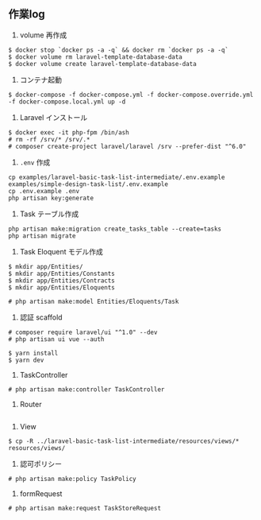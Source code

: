 ## 作業log

1. volume 再作成

```
$ docker stop `docker ps -a -q` && docker rm `docker ps -a -q`
$ docker volume rm laravel-template-database-data
$ docker volume create laravel-template-database-data
```

1. コンテナ起動

```
$ docker-compose -f docker-compose.yml -f docker-compose.override.yml -f docker-compose.local.yml up -d
```

1. Laravel インストール

```
$ docker exec -it php-fpm /bin/ash
# rm -rf /srv/* /srv/.*
# composer create-project laravel/laravel /srv --prefer-dist "^6.0"
```

1. `.env` 作成

```
cp examples/laravel-basic-task-list-intermediate/.env.example examples/simple-design-task-list/.env.example
cp .env.example .env
php artisan key:generate
```

1. Task テーブル作成

```
php artisan make:migration create_tasks_table --create=tasks
php artisan migrate
```

1. Task Eloquent モデル作成

```
$ mkdir app/Entities/
$ mkdir app/Entities/Constants
$ mkdir app/Entities/Contracts
$ mkdir app/Entities/Eloquents

# php artisan make:model Entities/Eloquents/Task
```

1. 認証 scaffold

```
# composer require laravel/ui "^1.0" --dev
# php artisan ui vue --auth

$ yarn install
$ yarn dev
```

1. TaskController

```
# php artisan make:controller TaskController
```

1. Router

```
```

1. View

```
$ cp -R ../laravel-basic-task-list-intermediate/resources/views/* resources/views/
```

1. 認可ポリシー

```
# php artisan make:policy TaskPolicy
```

1. formRequest

```
# php artisan make:request TaskStoreRequest
```

